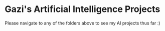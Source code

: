 Gazi's Artificial Intelligence Projects
===
Please navigate to any of the folders above to see my AI projects thus far :)
